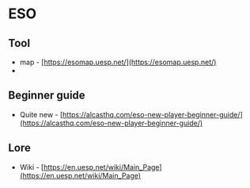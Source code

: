 # ESO

## Tool

- map - [https://esomap.uesp.net/](https://esomap.uesp.net/)
- 

## Beginner guide

- Quite new - [https://alcasthq.com/eso-new-player-beginner-guide/](https://alcasthq.com/eso-new-player-beginner-guide/)

## Lore

- Wiki - [https://en.uesp.net/wiki/Main_Page](https://en.uesp.net/wiki/Main_Page)